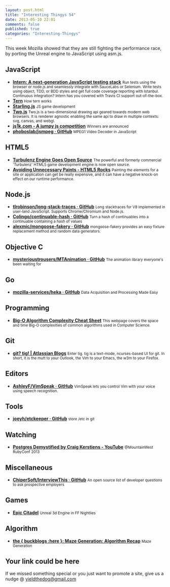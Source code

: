 ```yaml
--- 
layout: post.html 
title: "Interesting Thingys 54" 
date: 2013-05-10 22:01
comments: false 
published: true 
categories: "Interesting-Thingys" 
--- 
```


This week Mozilla showed that they are still fighting the performance race, by porting the Unreal engine to JavaScript using asm.js.
<!-- More -->

## JavaScript

- **[Intern: A next-generation JavaScript testing stack](http://theintern.io/)**
    <small>Run tests using the browser or node.js and seamlessly integrate with SauceLabs or Selenium. Write tests using object, TDD, or BDD styles and get full code coverage reporting with Istanbul. Continuous integration? Intern has you covered with Travis CI support out-of-the-box.</small>
- **[Tern](http://marijnhaverbeke.nl/blog/tern.html)**
    <small>How tern works</small>
- **[Starling.js](http://gamua.com/blog/2013/05/a-bird-for-the-modern-web/)**
    <small>JS game development</small>
- **[Two.js](http://jonobr1.github.io/two.js/)**
    <small>Two.js is a two-dimensional drawing api geared towards modern web browsers. It is renderer agnostic enabling the same api to draw in multiple contexts: svg, canvas, and webgl.</small>
- **[js1k.com - A jumpy js competition](http://js1k.com/2013-spring/)**
    <small>Winners are announced</small>
- **[phoboslab/jsmpeg · GitHub](https://github.com/phoboslab/jsmpeg)**
    <small>MPEG1 Video Decoder in JavaScript</small>
 
## HTML5

- **[Turbulenz Engine Goes Open Source](http://news.turbulenz.com/post/49430669886/turbulenz-engine-goes-open-source)**
    <small>The powerful and formerly commercial 'Turbulenz' HTML5 game development engine is now open source. </small>
- **[Avoiding Unnecessary Paints - HTML5 Rocks](http://www.html5rocks.com/en/tutorials/speed/unnecessary-paints/)**
    <small>Painting the elements for a site or application can get be really expensive, and it can have a negative knock-on effect on our runtime performance.</small>
 
## Node.js

- **[tlrobinson/long-stack-traces · GitHub](https://github.com/tlrobinson/long-stack-traces)**
    <small>Long stacktraces for V8 implemented in user-land JavaScript. Supports Chrome/Chromium and Node.js.</small>
- **[Colingo/continuable-hash · GitHub](https://github.com/Colingo/continuable-hash)**
    <small>Turn a hash of continuables into a continuable containing a hash of values</small>
- **[alexmic/mongoose-fakery · GitHub](https://github.com/alexmic/mongoose-fakery#__sid=0)**
    <small>mongoose-fakery provides an easy fixture replacement method and random data generators.</small>
 
## Objective C

- **[mysterioustrousers/MTAnimation · GitHub](https://github.com/mysterioustrousers/MTAnimation)**
    <small>The animation library everyone's been waiting for</small>
 
## Go

- **[mozilla-services/heka · GitHub](https://github.com/mozilla-services/heka)**
    <small>Data Acquisition and Processing Made Easy</small>
 
## Programming

- **[Big-O Algorithm Complexity Cheat Sheet](http://bigocheatsheet.com/)**
    <small> This webpage covers the space and time Big-O complexities of common algorithms used in Computer Science.</small>
 
## Git

- **[git? tig! | Atlassian Blogs](http://blogs.atlassian.com/2013/05/git-tig/)**
    <small>Enter tig. tig is a text-mode, ncurses-based UI for git. In short, it is the mutt to your Outlook, the Vim to your Emacs, the w3m to your Firefox.</small>
 
## Editors

- **[AshleyF/VimSpeak · GitHub](https://github.com/AshleyF/VimSpeak)**
    <small>VimSpeak lets you control Vim with your voice using speech recognition.</small>
 
## Tools

- **[joeyh/etckeeper · GitHub](https://github.com/joeyh/etckeeper)**
    <small>store /etc in git </small>
 
## Watching

- **[Postgres Demystified by Craig Kerstiens - YouTube](http://www.youtube.com/watch?v=3TnVl97ZZL8)**
    <small>@MountainWest RubyConf 2013</small>
 
## Miscellaneous

- **[ChiperSoft/InterviewThis · GitHub](https://github.com/ChiperSoft/InterviewThis)**
    <small>An open source list of developer questions to ask prospective employers</small>
 
## Games

- **[Epic Citadel](http://www.unrealengine.com/html5/)**
    <small>Unreal 3d Engine in FF Nightlies</small>
 
## Algorithm

- **[the { buckblogs :here }: Maze Generation: Algorithm Recap](http://weblog.jamisbuck.org/2011/2/7/maze-generation-algorithm-recap)**
    <small>Maze Generation</small>
 
## Your link could be here

If we missed something special or you just want to promote a site, give us a nudge @ <a href='&#109;&#97;&#105;&#108;t&#111;&#58;%7&#57;&#105;eld&#116;%68%65do%67&#64;gmail&#37;2&#69;c&#37;6&#70;m'>y&#105;eldt&#104;&#101;dog&#64;&#103;mail&#46;&#99;&#111;m</a>
